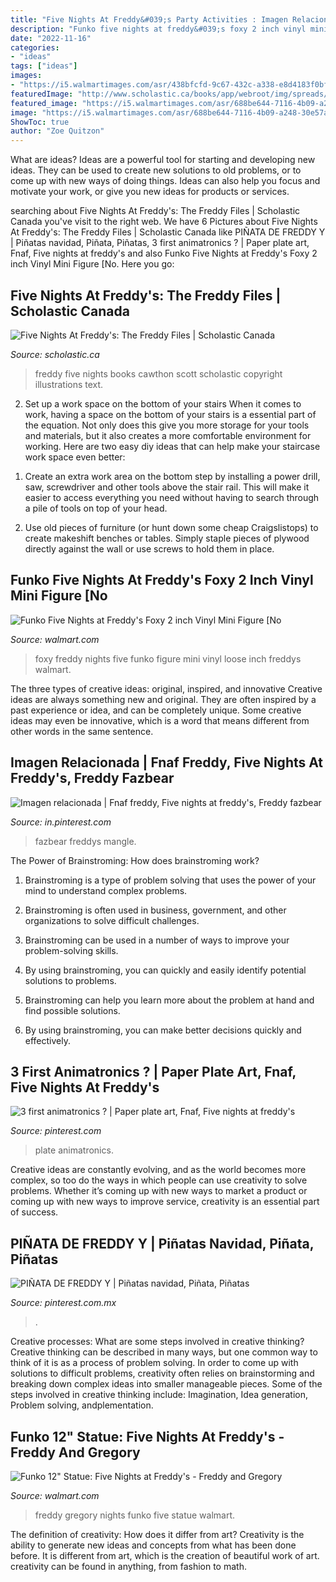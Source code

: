 ```yaml
---
title: "Five Nights At Freddy&#039;s Party Activities : Imagen Relacionada"
description: "Funko five nights at freddy&#039;s foxy 2 inch vinyl mini figure [no"
date: "2022-11-16"
categories:
- "ideas"
tags: ["ideas"]
images:
- "https://i5.walmartimages.com/asr/438bfcfd-9c67-432c-a338-e8d4183f0bf7.b6f74c0f647ae715668052c39497e5b0.png"
featuredImage: "http://www.scholastic.ca/books/app/webroot/img/spreads/9781338139341.jpg"
featured_image: "https://i5.walmartimages.com/asr/688be644-7116-4b09-a248-30e57a8f63a0_1.c3943be8cf30e2edc3c3b6bb724a9ac8.jpeg"
image: "https://i5.walmartimages.com/asr/688be644-7116-4b09-a248-30e57a8f63a0_1.c3943be8cf30e2edc3c3b6bb724a9ac8.jpeg"
ShowToc: true
author: "Zoe Quitzon"
---
```



What are ideas?
Ideas are a powerful tool for starting and developing new ideas. They can be used to create new solutions to old problems, or to come up with new ways of doing things. Ideas can also help you focus and motivate your work, or give you new ideas for products or services.

	

		
searching about Five Nights At Freddy&#039;s: The Freddy Files | Scholastic Canada you've visit to the right web. We have 6 Pictures about Five Nights At Freddy&#039;s: The Freddy Files | Scholastic Canada like PIÑATA DE FREDDY Y | Piñatas navidad, Piñata, Piñatas, 3 first animatronics ? | Paper plate art, Fnaf, Five nights at freddy&#039;s and also Funko Five Nights at Freddy&#039;s Foxy 2 inch Vinyl Mini Figure [No. Here you go:
		
    
## Five Nights At Freddy&#039;s: The Freddy Files | Scholastic Canada

<img loading=lazy src="http://www.scholastic.ca/books/app/webroot/img/spreads/9781338139341.jpg" onerror="this.onerror=null;this.src='https://tse3.mm.bing.net/th?id=OIP.OGZyKMGxazZazUiW19Vu9wHaFp&amp;pid=15.1';" alt="Five Nights At Freddy&#039;s: The Freddy Files | Scholastic Canada">

_Source: scholastic.ca_

>freddy five nights books cawthon scott scholastic copyright illustrations text. 

	

2) Set up a work space on the bottom of your stairs
When it comes to work, having a space on the bottom of your stairs is a essential part of the equation. Not only does this give you more storage for your tools and materials, but it also creates a more comfortable environment for working. Here are two easy diy ideas that can help make your staircase work space even better:
1. Create an extra work area on the bottom step by installing a power drill, saw, screwdriver and other tools above the stair rail. This will make it easier to access everything you need without having to search through a pile of tools on top of your head.

2. Use old pieces of furniture (or hunt down some cheap Craigslistops) to create makeshift benches or tables. Simply staple pieces of plywood directly against the wall or use screws to hold them in place.

    
## Funko Five Nights At Freddy&#039;s Foxy 2 Inch Vinyl Mini Figure [No

<img loading=lazy src="https://i5.walmartimages.com/asr/688be644-7116-4b09-a248-30e57a8f63a0_1.c3943be8cf30e2edc3c3b6bb724a9ac8.jpeg" onerror="this.onerror=null;this.src='https://tse2.mm.bing.net/th?id=OIP.O6lzilh8_X6dLklJ_dYMqQHaL9&amp;pid=15.1';" alt="Funko Five Nights at Freddy&#039;s Foxy 2 inch Vinyl Mini Figure [No">

_Source: walmart.com_

>foxy freddy nights five funko figure mini vinyl loose inch freddys walmart. 

	

The three types of creative ideas: original, inspired, and innovative
Creative ideas are always something new and original. They are often inspired by a past experience or idea, and can be completely unique. Some creative ideas may even be innovative, which is a word that means different from other words in the same sentence.

    
## Imagen Relacionada | Fnaf Freddy, Five Nights At Freddy&#039;s, Freddy Fazbear

<img loading=lazy src="https://i.pinimg.com/736x/79/76/4e/79764e5a094426ea9bf730a19d0590ea--fnaf--offices.jpg" onerror="this.onerror=null;this.src='https://tse1.mm.bing.net/th?id=OIP.TeQ9x63DpTO2hxdm2uXL7gHaLL&amp;pid=15.1';" alt="Imagen relacionada | Fnaf freddy, Five nights at freddy&#039;s, Freddy fazbear">

_Source: in.pinterest.com_

>fazbear freddys mangle. 

	

The Power of Brainstroming: How does brainstroming work?
1. Brainstroming is a type of problem solving that uses the power of your mind to understand complex problems.
2. Brainstroming is often used in business, government, and other organizations to solve difficult challenges.

3. Brainstroming can be used in a number of ways to improve your problem-solving skills.

4. By using brainstroming, you can quickly and easily identify potential solutions to problems.

5. Brainstroming can help you learn more about the problem at hand and find possible solutions.

6. By using brainstroming, you can make better decisions quickly and effectively.

    
## 3 First Animatronics ? | Paper Plate Art, Fnaf, Five Nights At Freddy&#039;s

<img loading=lazy src="https://i.pinimg.com/736x/fb/11/69/fb116922f2c0b82bbce8bc1f510d0390--plate-art-freddy-s.jpg" onerror="this.onerror=null;this.src='https://tse1.mm.bing.net/th?id=OIP.FDdEMvEzgXedwkgqNOURGQHaFo&amp;pid=15.1';" alt="3 first animatronics ? | Paper plate art, Fnaf, Five nights at freddy&#039;s">

_Source: pinterest.com_

>plate animatronics. 

	

Creative ideas are constantly evolving, and as the world becomes more complex, so too do the ways in which people can use creativity to solve problems. Whether it’s coming up with new ways to market a product or coming up with new ways to improve service, creativity is an essential part of success.

    
## PIÑATA DE FREDDY Y | Piñatas Navidad, Piñata, Piñatas

<img loading=lazy src="https://i.pinimg.com/736x/a9/c2/af/a9c2af703e69f74836e5802c78f1a1ea.jpg" onerror="this.onerror=null;this.src='https://tse1.mm.bing.net/th?id=OIP.6hW107ex20j7f_vdzYlAEwHaNG&amp;pid=15.1';" alt="PIÑATA DE FREDDY Y | Piñatas navidad, Piñata, Piñatas">

_Source: pinterest.com.mx_

>. 

	

Creative processes: What are some steps involved in creative thinking?
Creative thinking can be described in many ways, but one common way to think of it is as a process of problem solving. In order to come up with solutions to difficult problems, creativity often relies on brainstorming and breaking down complex ideas into smaller manageable pieces. Some of the steps involved in creative thinking include: Imagination, Idea generation, Problem solving, andplementation.

    
## Funko 12&quot; Statue: Five Nights At Freddy&#039;s - Freddy And Gregory

<img loading=lazy src="https://i5.walmartimages.com/asr/438bfcfd-9c67-432c-a338-e8d4183f0bf7.b6f74c0f647ae715668052c39497e5b0.png" onerror="this.onerror=null;this.src='https://tse2.mm.bing.net/th?id=OIP.7VM9D31A1a3581j8AeV86AHaHa&amp;pid=15.1';" alt="Funko 12&quot; Statue: Five Nights at Freddy&#039;s - Freddy and Gregory">

_Source: walmart.com_

>freddy gregory nights funko five statue walmart. 

	

The definition of creativity: How does it differ from art?
Creativity is the ability to generate new ideas and concepts from what has been done before. It is different from art, which is the creation of beautiful work of art. creativity can be found in anything, from fashion to math.


